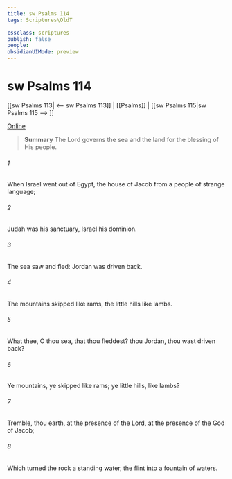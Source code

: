 ```yaml
---
title: sw Psalms 114
tags: Scriptures\OldT

cssclass: scriptures
publish: false
people:
obsidianUIMode: preview
---
```


# sw Psalms 114
[[sw Psalms 113| <-- sw Psalms 113]] | [[Psalms]] | [[sw Psalms 115|sw Psalms 115 --> ]]

[Online](https://churchofjesuschrist.org/study/scriptures/ot/ps/114?lang=eng)

> __Summary__
The Lord governs the sea and the land for the blessing of His people.

###### 1 
When Israel went out of Egypt, the house of Jacob from a people of strange language;

###### 2 
Judah was his sanctuary,  Israel his dominion.

###### 3 
The sea saw  and fled: Jordan was driven back.

###### 4 
The mountains skipped like rams,  the little hills like lambs.

###### 5 
What  thee, O thou sea, that thou fleddest? thou Jordan,  thou wast driven back?

###### 6 
Ye mountains,  ye skipped like rams;  ye little hills, like lambs?

###### 7 
Tremble, thou earth, at the presence of the Lord, at the presence of the God of Jacob;

###### 8 
Which turned the rock  a standing water, the flint into a fountain of waters.

